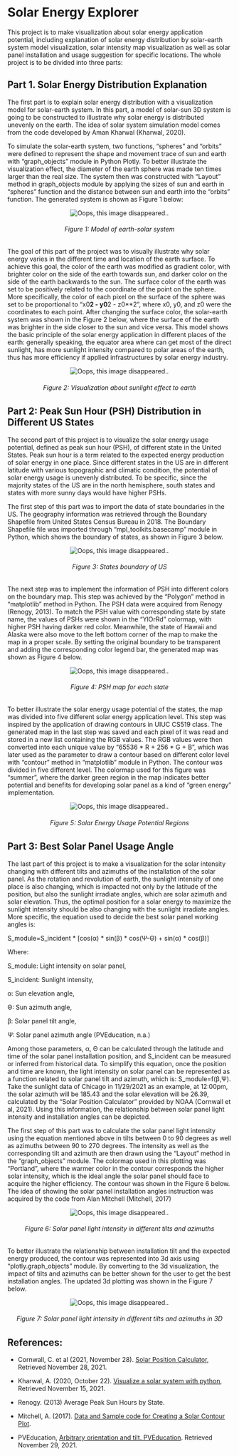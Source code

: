 # Solar Energy Explorer

This project is to make visualization about solar energy application potential, including explanation of solar energy distribution by solar-earth system model visualization, solar intensity map visualization as well as solar panel installation and usage suggestion for specific locations. The whole project is to be divided into three parts:

## Part 1. Solar Energy Distribution Explanation

The first part is to explain solar energy distribution with a visualization model for solar-earth system. In this part, a model of solar-sun 3D system is going to be constructed to illustrate why solar energy is distributed unevenly on the earth. The idea of solar system simulation model comes from the code developed by Aman Kharwal (Kharwal, 2020).

To simulate the solar-earth system, two functions, “spheres” and “orbits” were defined to represent the shape and movement trace of sun and earth with “graph_objects” module in Python Plotly. To better illustrate the visualization effect, the diameter of the earth sphere was made ten times larger than the real size. The system then was constructed with “Layout” method in graph_objects module by applying the sizes of sun and earth in “spheres” function and the distance between sun and earth into the “orbits” function. The generated system is shown as Figure 1 below:

<p align="center">
  <img src="https://github.com/yuehaoshi/myFiles/blob/main/WebPics/Solar%20Visualization%20Project/SolarVis1.png" alt="Oops, this image disappeared.."/>
</p>
<h6 align="center">Figure 1: Model of earth-solar system</h6>

The goal of this part of the project was to visually illustrate why solar energy varies in the different time and location of the earth surface. To achieve this goal, the color of the earth was modified as gradient color, with brighter color on the side of the earth towards sun, and darker color on the side of the earth backwards to the sun. The surface color of the earth was set to be positively related to the coordinate of the point on the sphere. More specifically, the color of each pixel on the surface of the sphere was set to be proportional to “x0**2 - y0**2 - z0**2”, where x0, y0, and z0 were the coordinates to each point. After changing the surface color, the solar-earth system was shown in the Figure 2 below, where the surface of the earth was brighter in the side closer to the sun and vice versa. This model shows the basic principle of the solar energy application in different places of the earth: generally speaking, the equator area where can get most of the direct sunlight, has more sunlight intensity compared to polar areas of the earth, thus has more efficiency if applied infrastructures by solar energy industry.

<p align="center">
  <img src="https://github.com/yuehaoshi/myFiles/blob/main/WebPics/Solar%20Visualization%20Project/SolarVis2.png" alt="Oops, this image disappeared.."/>
</p>
<h6 align="center">Figure 2: Visualization about sunlight effect to earth</h6>

## Part 2: Peak Sun Hour (PSH) Distribution in Different US States

The second part of this project is to visualize the solar energy usage potential, defined as peak sun hour (PSH), of different state in the United States. Peak sun hour is a term related to the expected energy production of solar energy in one place. Since different states in the US are in different latitude with various topographic and climatic condition, the potential of solar energy usage is unevenly distributed. To be specific, since the majority states of the US are in the north hemisphere, south states and states with more sunny days would have higher PSHs.

The first step of this part was to import the data of state boundaries in the US. The geography information was retrieved through the Boundary Shapefile from United States Census Bureau in 2018. The Boundary Shapefile file was imported through “mpl_toolkits.basecamp” module in Python, which shows the boundary of states, as shown in Figure 3 below.

<p align="center">
  <img src="https://github.com/yuehaoshi/myFiles/blob/main/WebPics/Solar%20Visualization%20Project/SolarVis3.png" alt="Oops, this image disappeared.."/>
</p>
<h6 align="center">Figure 3: States boundary of US</h6>

The next step was to implement the information of PSH into different colors on the boundary map. This step was achieved by the “Polygon” method in “matplotlib” method in Python. The PSH data were acquired from Renogy (Renogy, 2013). To match the PSH value with corresponding state by state name, the values of PSHs were shown in the “YlOrRd” colormap, with higher PSH having darker red color. Meanwhile, the state of Hawaii and Alaska were also move to the left bottom corner of the map to make the map in a proper scale. By setting the original boundary to be transparent and adding the corresponding color legend bar, the generated map was shown as Figure 4 below.

<p align="center">
  <img src="https://github.com/yuehaoshi/myFiles/blob/main/WebPics/Solar%20Visualization%20Project/SolarVis4.png" alt="Oops, this image disappeared.."/>
</p>
<h6 align="center">Figure 4: PSH map for each state</h6>

To better illustrate the solar energy usage potential of the states, the map was divided into five different solar energy application level. This step was inspired by the application of drawing contours in UIUC CS519 class. The generated map in the last step was saved and each pixel of it was read and stored in a new list containing the RGB values. The RGB values were then converted into each unique value by “65536 * R + 256 * G + B”, which was later used as the parameter to draw a contour based on different color level with “contour” method in “matplotlib” module in Python. The contour was divided in five different level. The colormap used for this figure was “summer”, where the darker green region in the map indicates better potential and benefits for developing solar panel as a kind of “green energy” implementation.

<p align="center">
  <img src="https://github.com/yuehaoshi/myFiles/blob/main/WebPics/Solar%20Visualization%20Project/SolarVis5.png" alt="Oops, this image disappeared.."/>
</p>
<h6 align="center">Figure 5: Solar Energy Usage Potential Regions</h6>

## Part 3: Best Solar Panel Usage Angle

The last part of this project is to make a visualization for the solar intensity changing with different tilts and azimuths of the installation of the solar panel. As the rotation and revolution of earth, the sunlight intensity of one place is also changing, which is impacted not only by the latitude of the position, but also the sunlight irradiate angles, which are solar azimuth and solar elevation. Thus, the optimal position for a solar energy to maximize the sunlight intensity should be also changing with the sunlight irradiate angles. More specific, the equation used to decide the best solar panel working angles is:

S_module=S_incident * [cos⁡(α) * sin⁡(β) * cos⁡(Ψ-Θ) + sin⁡(α) * cos⁡(β)]

Where:

S_module: Light intensity on solar panel,

S_incident: Sunlight intensity,

α: Sun elevation angle,

Θ: Sun azimuth angle,

β: Solar panel tilt angle,

Ψ: Solar panel azimuth angle (PVEducation, n.a.)

Among those parameters, α, Θ can be calculated through the latitude and time of the solar panel installation position, and S_incident can be measured or inferred from historical data. To simplify this equation, once the position and time are known, the light intensity on solar panel can be represented as a function related to solar panel tilt and azimuth, which is: S_module=f(β,Ψ). Take the sunlight data of Chicago in 11/29/2021 as an example, at 12:00pm, the solar azimuth will be 185.43 and the solar elevation will be 26.39, calculated by the “Solar Position Calculator” provided by NOAA (Cornwall et al, 2021). Using this information, the relationship between solar panel light intensity and installation angles can be depicted.

The first step of this part was to calculate the solar panel light intensity using the equation mentioned above in tilts between 0 to 90 degrees as well as azimuths between 90 to 270 degrees. The intensity as well as the corresponding tilt and azimuth are then drawn using the “Layout” method in the “graph_objects” module. The colormap used in this plotting was “Portland”, where the warmer color in the contour corresponds the higher solar intensity, which is the ideal angle the solar panel should face to acquire the higher efficiency. The contour was shown in the Figure 6 below. The idea of showing the solar panel installation angles instruction was acquired by the code from Alan Mitchell (Mitchell, 2017)

<p align="center">
  <img src="https://github.com/yuehaoshi/myFiles/blob/main/WebPics/Solar%20Visualization%20Project/SolarVis6.png" alt="Oops, this image disappeared.."/>
</p>
<h6 align="center">Figure 6: Solar panel light intensity in different tilts and azimuths</h6>

To better illustrate the relationship between installation tilt and the expected energy produced, the contour was represented into 3d axis using “plotly.graph_objects” module. By converting to the 3d visualization, the impact of tilts and azimuths can be better shown for the user to get the best installation angles. The updated 3d plotting was shown in the Figure 7 below.

<p align="center">
  <img src="https://github.com/yuehaoshi/myFiles/blob/main/WebPics/Solar%20Visualization%20Project/SolarVis7.png" alt="Oops, this image disappeared.."/>
</p>
<h6 align="center">Figure 7: Solar panel light intensity in different tilts and azimuths in 3D</h6>

## References:
- Cornwall, C. et al (2021, November 28). [Solar Position Calculator](https://gml.noaa.gov/grad/solcalc/azel.html), Retrieved November 28, 2021.

- Kharwal, A. (2020, October 22). [Visualize a solar system with python](https://thecleverprogrammer.com/2020/10/07/visualize-a-solar-system-with-python/), Retrieved November 15, 2021.

- Renogy. (2013) Average Peak Sun Hours by State.

- Mitchell, A. (2017). [Data and Sample code for Creating a Solar Contour Plot](https://miscellaneous-analysis-north-project-documentation.readthedocs.io/en/latest/solar-contour-plot.html).

- PVEducation, [Arbitrary orientation and tilt. PVEducation](https://www.pveducation.org/pvcdrom/properties-of-sunlight/arbitrary-orientation-and-tilt). Retrieved November 29, 2021.
